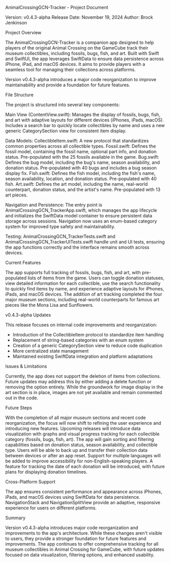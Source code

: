 AnimalCrossingGCN-Tracker - Project Document

Version: v0.4.3-alpha
Release Date: November 19, 2024
Author: Brock Jenkinson

Project Overview

The AnimalCrossingGCN-Tracker is a companion app designed to help players of the original Animal Crossing on the GameCube track their museum collectibles, including fossils, bugs, fish, and art. Built with Swift and SwiftUI, the app leverages SwiftData to ensure data persistence across iPhone, iPad, and macOS devices. It aims to provide players with a seamless tool for managing their collections across platforms.

Version v0.4.3-alpha introduces a major code reorganization to improve maintainability and provide a foundation for future features.

File Structure

The project is structured into several key components:

Main View (ContentView.swift): Manages the display of fossils, bugs, fish, and art with adaptive layouts for different devices (iPhones, iPads, macOS). Includes a search bar to quickly locate collectibles by name and uses a new generic CategorySection view for consistent item display.

Data Models:
CollectibleItem.swift: A new protocol that standardizes common properties across all collectible types.
Fossil.swift: Defines the fossil model, containing the fossil name, optional part info, and donation status. Pre-populated with the 25 fossils available in the game.
Bug.swift: Defines the bug model, including the bug's name, season availability, and donation status. Pre-populated with 40 bugs and includes a bug season display fix.
Fish.swift: Defines the fish model, including the fish's name, season availability, location, and donation status. Pre-populated with 40 fish.
Art.swift: Defines the art model, including the name, real-world counterpart, donation status, and the artist's name. Pre-populated with 13 art pieces.

Navigation and Persistence:
The entry point is AnimalCrossingGCN_TrackerApp.swift, which manages the app lifecycle and initializes the SwiftData model container to ensure persistent data storage across sessions. Navigation now uses an enum-based category system for improved type safety and maintainability.

Testing:
AnimalCrossingGCN_TrackerTests.swift and AnimalCrossingGCN_TrackerUITests.swift handle unit and UI tests, ensuring the app functions correctly and the interface remains smooth across devices.

Current Features

The app supports full tracking of fossils, bugs, fish, and art, with pre-populated lists of items from the game. Users can toggle donation statuses, view detailed information for each collectible, use the search functionality to quickly find items by name, and experience adaptive layouts for iPhones, iPads, and macOS devices. The addition of art tracking completed the four major museum sections, including real-world counterparts for famous art pieces like the Mona Lisa and Sunflowers.

v0.4.3-alpha Updates

This release focuses on internal code improvements and reorganization:
- Introduction of the CollectibleItem protocol to standardize item handling
- Replacement of string-based categories with an enum system
- Creation of a generic CategorySection view to reduce code duplication
- More centralized state management
- Maintained existing SwiftData integration and platform adaptations

Issues & Limitations

Currently, the app does not support the deletion of items from collections. Future updates may address this by either adding a delete function or removing the option entirely. While the groundwork for image display in the art section is in place, images are not yet available and remain commented out in the code.

Future Steps

With the completion of all major museum sections and recent code reorganization, the focus will now shift to refining the user experience and introducing new features. Upcoming releases will introduce data visualization with graphs and visual progress tracking for each collectible category (fossils, bugs, fish, art). The app will gain sorting and filtering capabilities based on donation status, season availability, and collectible type. Users will be able to back up and transfer their collection data between devices or after an app reset. Support for multiple languages will be added to improve accessibility for non-English-speaking players. A feature for tracking the date of each donation will be introduced, with future plans for displaying donation timelines.

Cross-Platform Support

The app ensures consistent performance and appearance across iPhones, iPads, and macOS devices using SwiftData for data persistence. NavigationStack and NavigationSplitView provide an adaptive, responsive experience for users on different platforms.

Summary

Version v0.4.3-alpha introduces major code reorganization and improvements to the app's architecture. While these changes aren't visible to users, they provide a stronger foundation for future features and improvements. The app continues to offer comprehensive tracking for all museum collectibles in Animal Crossing for GameCube, with future updates focused on data visualization, filtering options, and enhanced usability.
